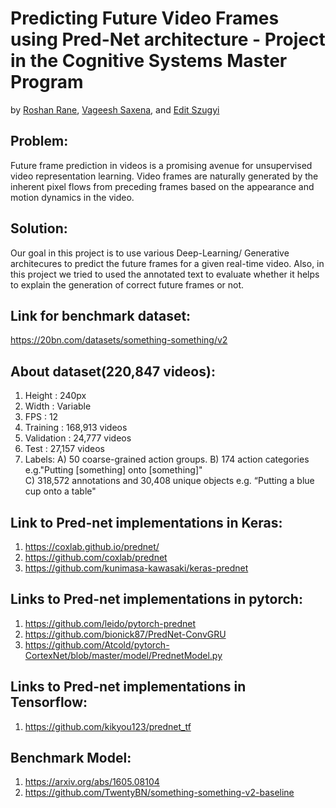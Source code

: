 # Predicting Future Video Frames using Pred-Net architecture - Project in the Cognitive Systems Master Program

by [Roshan Rane](https://github.com/RoshanRane), [Vageesh Saxena](https://github.com/vageeshSaxena), and [Edit Szugyi](https://github.com/szugyiedit)

## Problem:
Future frame prediction in videos is a promising avenue for unsupervised video representation learning. Video frames are naturally generated by the inherent pixel flows from preceding frames based on the appearance and motion dynamics in the video.

## Solution: 
Our goal in this project is to use various Deep-Learning/ Generative architecures to predict the future frames for a given real-time video. Also, in this project we tried to used the annotated text to evaluate whether it helps to explain the generation of correct future frames or not. 

## Link for benchmark dataset:
https://20bn.com/datasets/something-something/v2

## About dataset(220,847 videos):
1) Height : 240px 
2) Width : Variable
3) FPS : 12  
4) Training : 168,913 videos
5) Validation : 24,777 videos
6) Test : 27,157 videos
7) Labels: 
  A) 50 coarse-grained action groups.
  B) 174 action categories e.g."Putting [something] onto [something]"  
  C) 318,572 annotations and 30,408 unique objects e.g. “Putting a blue cup onto a table"  

## Link to Pred-net implementations in Keras:
1) https://coxlab.github.io/prednet/
2) https://github.com/coxlab/prednet
3) https://github.com/kunimasa-kawasaki/keras-prednet

## Links to Pred-net implementations in pytorch:
1) https://github.com/leido/pytorch-prednet
2) https://github.com/bionick87/PredNet-ConvGRU
3) https://github.com/Atcold/pytorch-CortexNet/blob/master/model/PrednetModel.py

## Links to Pred-net implementations in Tensorflow:
1) https://github.com/kikyou123/prednet_tf

## Benchmark Model:
1) https://arxiv.org/abs/1605.08104
2) https://github.com/TwentyBN/something-something-v2-baseline
